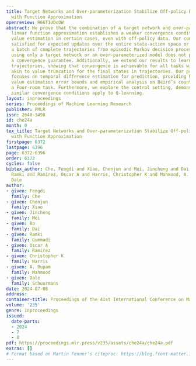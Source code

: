 ```yaml
---
title: Target Networks and Over-parameterization Stabilize Off-policy Bootstrapping
  with Function Approximation
openreview: R6GT1UDcOW
abstract: We prove that the combination of a target network and over-parameterized
  linear function approximation establishes a weaker convergence condition for bootstrapped
  value estimation in certain cases, even with off-policy data. Our condition is naturally
  satisfied for expected updates over the entire state-action space or learning with
  a batch of complete trajectories from episodic Markov decision processes. Notably,
  using only a target network or an over-parameterized model does not provide such
  a convergence guarantee. Additionally, we extend our results to learning with truncated
  trajectories, showing that convergence is achievable for all tasks with minor modifications,
  akin to value truncation for the final states in trajectories. Our primary result
  focuses on temporal difference estimation for prediction, providing high-probability
  value estimation error bounds and empirical analysis on Baird’s counterexample and
  a Four-room task. Furthermore, we explore the control setting, demonstrating that
  similar convergence conditions apply to Q-learning.
layout: inproceedings
series: Proceedings of Machine Learning Research
publisher: PMLR
issn: 2640-3498
id: che24a
month: 0
tex_title: Target Networks and Over-parameterization Stabilize Off-policy Bootstrapping
  with Function Approximation
firstpage: 6372
lastpage: 6396
page: 6372-6396
order: 6372
cycles: false
bibtex_author: Che, Fengdi and Xiao, Chenjun and Mei, Jincheng and Dai, Bo and Gummadi,
  Ramki and Ramirez, Oscar A and Harris, Christopher K and Mahmood, A. Rupam and Schuurmans,
  Dale
author:
- given: Fengdi
  family: Che
- given: Chenjun
  family: Xiao
- given: Jincheng
  family: Mei
- given: Bo
  family: Dai
- given: Ramki
  family: Gummadi
- given: Oscar A
  family: Ramirez
- given: Christopher K
  family: Harris
- given: A. Rupam
  family: Mahmood
- given: Dale
  family: Schuurmans
date: 2024-07-08
address:
container-title: Proceedings of the 41st International Conference on Machine Learning
volume: '235'
genre: inproceedings
issued:
  date-parts:
  - 2024
  - 7
  - 8
pdf: https://proceedings.mlr.press/v235/assets/che24a/che24a.pdf
extras: []
# Format based on Martin Fenner's citeproc: https://blog.front-matter.io/posts/citeproc-yaml-for-bibliographies/
---
```

